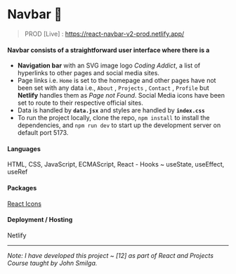 # Navbar 🧭

> PROD [Live] : https://react-navbar-v2-prod.netlify.app/

#### Navbar consists of a straightforward user interface where there is a

- **Navigation bar** with an SVG image logo *Coding Addict*, a list of hyperlinks to other pages and social media sites.
- Page links i.e. `Home` is set to the homepage and other pages have not been set with any data i.e., `About` , `Projects` , `Contact` , `Profile` but **Netlify** handles them as *Page not Found*. Social Media icons have been set to route to their respective official sites.
- Data is handled by **`data.jsx`** and styles are handled by **`index.css`**
- To run the project locally, clone the repo, `npm install` to install the dependencies, and `npm run dev` to start up the development server on default port 5173.

#### Languages
HTML, CSS, JavaScript, ECMAScript, React - Hooks ~ useState, useEffect, useRef

#### Packages
[React Icons](https://www.npmjs.com/package/react-icons)

#### Deployment / Hosting
Netlify

---

*Note: I have developed this project ~ [12] as part of React and Projects Course taught by John Smilga.*
